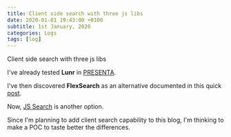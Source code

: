 ```yaml
---
title: Client side search with three js libs
date: 2020-01-01 19:43:00 +0100
subtitle: 1st January, 2020
categories: Logs
tags: [log]
---
```


Client side search with three js libs

I've already tested **Lunr** in [PRESENTA](https://www.presenta.cc/).

I've then discovered **FlexSearch** as an alternative documented in this quick [post](/log/lunr-of-flexsearch).

Now, [JS Search](https://github.com/bvaughn/js-search) is another option.

Since I'm planning to add client search capability to this blog, I'm thinking to make a POC to taste better the differences.